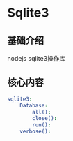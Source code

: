 # Sqlite3

## 基础介绍

nodejs sqlite3操作库


## 核心内容
```yaml
sqlite3:
    Database:
        all():
        close():
        run():
    verbose():
```